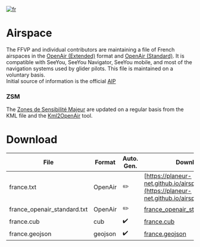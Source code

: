 [![fr](https://img.shields.io/badge/lang-fr-blue.svg)](https://github.com/planeur-net/airspace)
# Airspace
The FFVP and individual contributors are maintaining a file of French airspaces in the [OpenAir (Extended)](http://www.winpilot.com/UsersGuide/UserAirspace.asp) format and [OpenAir (Standard)](http://www.winpilot.com/UsersGuide/UserAirspace.asp).
It is compatible with SeeYou, SeeYou Navigator, SeeYou mobile, and most of the navigation systems used by glider pilots. This file is maintained on a voluntary basis.  
Initial source of information is the official [AIP](https://www.sia.aviation-civile.gouv.fr/documents/supaip/aip/id/6)

### ZSM
The [Zones de Sensibilité Majeur](https://www.stac.aviation-civile.gouv.fr/fr/zsm) are updated on a regular basis from the KML file and the [Kml2OpenAir](https://github.com/llauner/kml2OpenAir) tool.

# Download
| File | Format | Auto. Gen. | Download | Comment |
| --- | --- | --- | --- | --- |
| france.txt | OpenAir | :pencil2: | [https://planeur-net.github.io/airspace/france.txt](https://planeur-net.github.io/airspace/france.txt) | 
| france_openair_standard.txt | OpenAir | :pencil2: | [france_openair_standard.txt](https://planeur-net.github.io/airspace/france_openair_standard.txt) | |
| france.cub | cub | :heavy_check_mark: | [france.cub](https://planeur-net.github.io/airspace/france.cub) | 
| france.geojson | geojson | :heavy_check_mark: | [france.geojson](https://planeur-net.github.io/airspace/france.geojson) | 
